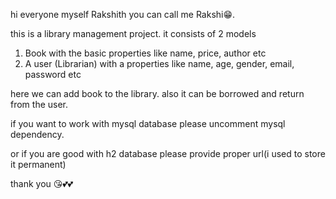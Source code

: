 hi everyone myself Rakshith you can call me Rakshi😁.

this is a library management project. it consists of 2 models

1. Book with the basic properties like name, price, author etc
2. A user (Librarian) with a properties like name, age, gender, email, password etc

here we can add book to the library. also it can be borrowed and return from the user.

if you want to work with mysql database please uncomment mysql dependency.

or if you are good with h2 database please provide proper url(i used to store it permanent)

thank you 😘💕💕

